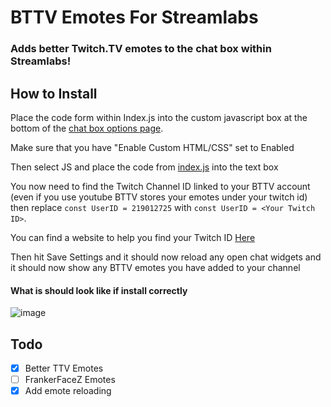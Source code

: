 # BTTV Emotes For Streamlabs
### Adds better Twitch.TV emotes to the chat box within Streamlabs!


## How to Install
Place the code form within Index.js into the custom javascript box at the bottom of the [chat box options page](https://streamlabs.com/dashboard#/chatbox).

Make sure that you have "Enable Custom HTML/CSS" set to Enabled

Then select JS and place the code from [index.js](https://github.com/DrMeepso/BTTV-Emotes-Via-Streamlabs/blob/main/index.js) into the text box

You now need to find the Twitch Channel ID linked to your BTTV account (even if you use youtube BTTV stores your emotes under your twitch id) then replace ```const UserID = 219012725``` with ```const UserID = <Your Twitch ID>```. 

You can find a website to help you find your Twitch ID [Here](https://www.streamweasels.com/tools/convert-twitch-username-to-user-id/)

Then hit Save Settings and it should now reload any open chat widgets and it should now show any BTTV emotes you have added to your channel
#### What is should look like if install correctly 
![image](https://user-images.githubusercontent.com/50252724/195422333-34267aee-c602-4b6b-857c-5936d082a7fe.png)


## Todo
- [X] Better TTV Emotes
- [ ] FrankerFaceZ Emotes
- [X] Add emote reloading
